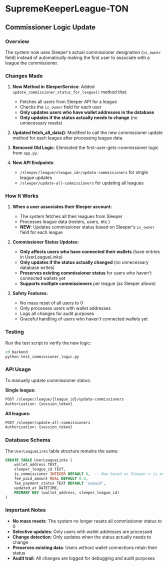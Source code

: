 # SupremeKeeperLeague-TON

## Commissioner Logic Update

### Overview
The system now uses Sleeper's actual commissioner designation (`is_owner` field) instead of automatically making the first user to associate with a league the commissioner.

### Changes Made

1. **New Method in SleeperService**: Added `update_commissioner_status_for_league()` method that:
   - Fetches all users from Sleeper API for a league
   - Checks the `is_owner` field for each user
   - **Only updates users who have wallet addresses in the database**
   - **Only updates if the status actually needs to change** (no unnecessary resets)

2. **Updated fetch_all_data()**: Modified to call the new commissioner update method for each league after processing league data.

3. **Removed Old Logic**: Eliminated the first-user-gets-commissioner logic from `app.py`.

4. **New API Endpoints**: 
   - `/sleeper/league/<league_id>/update-commissioners` for single league updates
   - `/sleeper/update-all-commissioners` for updating all leagues

### How It Works

1. **When a user associates their Sleeper account:**
   - The system fetches all their leagues from Sleeper
   - Processes league data (rosters, users, etc.)
   - **NEW**: Updates commissioner status based on Sleeper's `is_owner` field for each league

2. **Commissioner Status Updates:**
   - **Only affects users who have connected their wallets** (have entries in UserLeagueLinks)
   - **Only updates if the status actually changed** (no unnecessary database writes)
   - **Preserves existing commissioner status** for users who haven't connected wallets yet
   - **Supports multiple commissioners** per league (as Sleeper allows)

3. **Safety Features:**
   - No mass reset of all users to 0
   - Only processes users with wallet addresses
   - Logs all changes for audit purposes
   - Graceful handling of users who haven't connected wallets yet

### Testing

Run the test script to verify the new logic:
```bash
cd backend
python test_commissioner_logic.py
```

### API Usage

To manually update commissioner status:

**Single league:**
```bash
POST /sleeper/league/{league_id}/update-commissioners
Authorization: {session_token}
```

**All leagues:**
```bash
POST /sleeper/update-all-commissioners
Authorization: {session_token}
```

### Database Schema

The `UserLeagueLinks` table structure remains the same:
```sql
CREATE TABLE UserLeagueLinks (
    wallet_address TEXT,
    sleeper_league_id TEXT,
    is_commissioner INTEGER DEFAULT 0,  -- Now based on Sleeper's is_owner field
    fee_paid_amount REAL DEFAULT 0.0,
    fee_payment_status TEXT DEFAULT 'unpaid',
    updated_at DATETIME,
    PRIMARY KEY (wallet_address, sleeper_league_id)
)
```

### Important Notes

- **No mass resets**: The system no longer resets all commissioner status to 0
- **Selective updates**: Only users with wallet addresses are processed
- **Change detection**: Only updates when the status actually needs to change
- **Preserves existing data**: Users without wallet connections retain their status
- **Audit trail**: All changes are logged for debugging and audit purposes 
